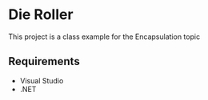 # Die Roller
This project is a class example for the Encapsulation topic

## Requirements
- Visual Studio
- .NET
